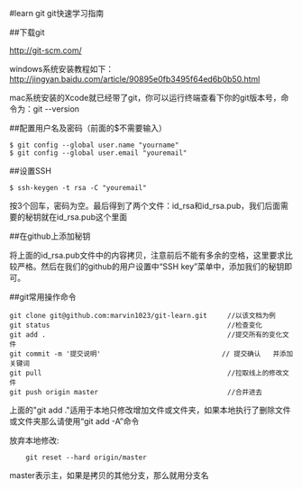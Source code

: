 #learn git
git快速学习指南

##下载git

http://git-scm.com/

windows系统安装教程如下：http://jingyan.baidu.com/article/90895e0fb3495f64ed6b0b50.html

mac系统安装的Xcode就已经带了git，你可以运行终端查看下你的git版本号，命令为：git --version

##配置用户名及密码（前面的$不需要输入）

    $ git config --global user.name "yourname"
    $ git config --global user.email "youremail"

##设置SSH

    $ ssh-keygen -t rsa -C "youremail"
  
按3个回车，密码为空。最后得到了两个文件：id_rsa和id_rsa.pub，我们后面需要的秘钥就在id_rsa.pub这个里面

##在github上添加秘钥

将上面的id_rsa.pub文件中的内容拷贝，注意前后不能有多余的空格，这里要求比较严格。然后在我们的github的用户设置中“SSH key”菜单中，添加我们的秘钥即可。

##git常用操作命令

    git clone git@github.com:marvin1023/git-learn.git     //以该文档为例
    git status                                            //检查变化 
    git add .                                             //提交所有的变化文件
    git commit -m '提交说明'                              // 提交确认   并添加关键词
    git pull                                              //拉取线上的修改文件
    git push origin master                                //合并进去

上面的"git add ."适用于本地只修改增加文件或文件夹，如果本地执行了删除文件或文件夹那么请使用“git add -A”命令

放弃本地修改: 

        git reset --hard origin/master

master表示主，如果是拷贝的其他分支，那么就用分支名
